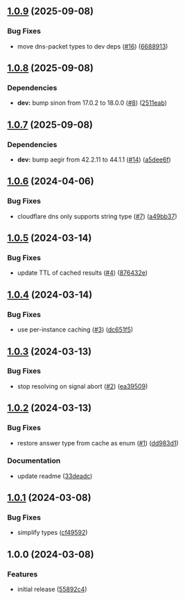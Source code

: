 ## [1.0.9](https://github.com/multiformats/js-dns/compare/v1.0.8...v1.0.9) (2025-09-08)

### Bug Fixes

* move dns-packet types to dev deps ([#16](https://github.com/multiformats/js-dns/issues/16)) ([6688913](https://github.com/multiformats/js-dns/commit/6688913c1179b2ce34e1b1bb4958eb2d2535d758))

## [1.0.8](https://github.com/multiformats/js-dns/compare/v1.0.7...v1.0.8) (2025-09-08)

### Dependencies

* **dev:** bump sinon from 17.0.2 to 18.0.0 ([#8](https://github.com/multiformats/js-dns/issues/8)) ([2511eab](https://github.com/multiformats/js-dns/commit/2511eabf68b2a902a241454ad6ceb4573edd6bb9))

## [1.0.7](https://github.com/multiformats/js-dns/compare/v1.0.6...v1.0.7) (2025-09-08)

### Dependencies

* **dev:** bump aegir from 42.2.11 to 44.1.1 ([#14](https://github.com/multiformats/js-dns/issues/14)) ([a5dee6f](https://github.com/multiformats/js-dns/commit/a5dee6fbeaeea58f285599983b533ef21bab2d80))

## [1.0.6](https://github.com/multiformats/js-dns/compare/v1.0.5...v1.0.6) (2024-04-06)


### Bug Fixes

* cloudflare dns only supports string type ([#7](https://github.com/multiformats/js-dns/issues/7)) ([a49bb37](https://github.com/multiformats/js-dns/commit/a49bb37da6151ecdec164ebaedb133541de41b3c))

## [1.0.5](https://github.com/multiformats/js-dns/compare/v1.0.4...v1.0.5) (2024-03-14)


### Bug Fixes

* update TTL of cached results ([#4](https://github.com/multiformats/js-dns/issues/4)) ([876432e](https://github.com/multiformats/js-dns/commit/876432ea447edee27868e6e67a8c036697482522))

## [1.0.4](https://github.com/multiformats/js-dns/compare/v1.0.3...v1.0.4) (2024-03-14)


### Bug Fixes

* use per-instance caching ([#3](https://github.com/multiformats/js-dns/issues/3)) ([dc651f5](https://github.com/multiformats/js-dns/commit/dc651f59a9af430111b1d02606e1e3c2b4310804))

## [1.0.3](https://github.com/multiformats/js-dns/compare/v1.0.2...v1.0.3) (2024-03-13)


### Bug Fixes

* stop resolving on signal abort ([#2](https://github.com/multiformats/js-dns/issues/2)) ([ea39509](https://github.com/multiformats/js-dns/commit/ea3950967dca7a84442388419eb26a0ac1db8fe6))

## [1.0.2](https://github.com/multiformats/js-dns/compare/v1.0.1...v1.0.2) (2024-03-13)


### Bug Fixes

* restore answer type from cache as enum ([#1](https://github.com/multiformats/js-dns/issues/1)) ([dd983d1](https://github.com/multiformats/js-dns/commit/dd983d1ab135ac4376343e5bd3f798f14f4c7af7))


### Documentation

* update readme ([33deadc](https://github.com/multiformats/js-dns/commit/33deadcb3f9ff01ba2d9323cd05519c77ab99761))

## [1.0.1](https://github.com/multiformats/js-dns/compare/v1.0.0...v1.0.1) (2024-03-08)


### Bug Fixes

* simplify types ([cf49592](https://github.com/multiformats/js-dns/commit/cf4959217b03a5b3d9ac8cd11a7bb61453425a6f))

## 1.0.0 (2024-03-08)


### Features

* initial release ([55892c4](https://github.com/multiformats/js-dns/commit/55892c433352fa9488bee0dc680bc78d44a52566))
